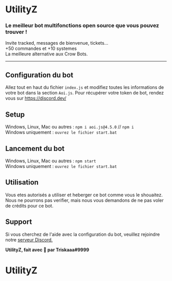 
# UtilityZ
### Le meilleur bot multifonctions open source que vous pouvez trouver !
Invite tracked, messages de bienvenue, tickets... </br>
+50 commandes et +10 systemes </br>
La meilleure alternative aux Crow Bots.


------

## Configuration du bot

Allez tout en haut du fichier `index.js` et modifiez toutes les informations de votre bot dans la section `Aoi.js`. Pour récupérer votre token de bot, rendez vous sur https://discord.dev/

## Setup

Windows, Linux, Mac ou autres : ```npm i aoi.js@4.5.0``` // ```npm i``` </br>
Windows uniquement : ```ouvrez le fichier start.bat```

## Lancement du bot

Windows, Linux, Mac ou autres : ```npm start``` </br>
Windows uniquement : ```ouvrez le fichier start.bat```

## Utilisation
Vous etes autorisés a utiliser et heberger ce bot comme vous le shouaitez.
Nous ne pourrons pas verifier, mais nous vous demandons de ne pas voler de crédits pour ce bot.

## Support
Si vous cherchez de l'aide avec la configuration du bot, veuillez rejoindre notre [serveur Discord.](https://discord.gg/KWUN39nJjS)

**UtilityZ, fait avec 💖 par Triskaaa#9999**
# UtilityZ
